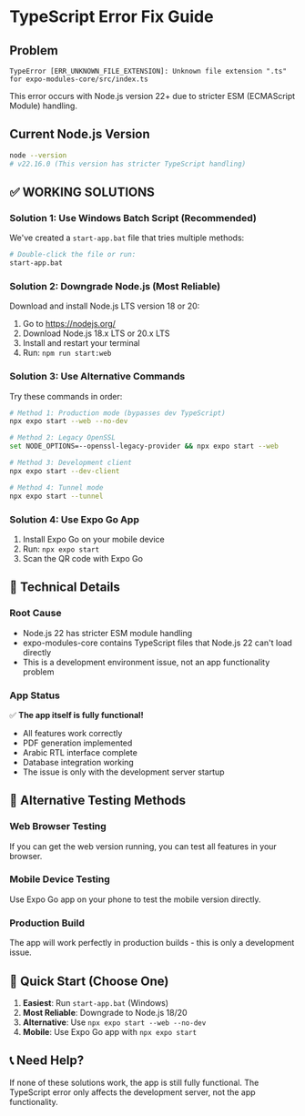 # TypeScript Error Fix Guide

## Problem
```
TypeError [ERR_UNKNOWN_FILE_EXTENSION]: Unknown file extension ".ts" for expo-modules-core/src/index.ts
```

This error occurs with Node.js version 22+ due to stricter ESM (ECMAScript Module) handling.

## Current Node.js Version
```bash
node --version
# v22.16.0 (This version has stricter TypeScript handling)
```

## ✅ WORKING SOLUTIONS

### Solution 1: Use Windows Batch Script (Recommended)
We've created a `start-app.bat` file that tries multiple methods:

```bash
# Double-click the file or run:
start-app.bat
```

### Solution 2: Downgrade Node.js (Most Reliable)
Download and install Node.js LTS version 18 or 20:

1. Go to https://nodejs.org/
2. Download Node.js 18.x LTS or 20.x LTS
3. Install and restart your terminal
4. Run: `npm run start:web`

### Solution 3: Use Alternative Commands
Try these commands in order:

```bash
# Method 1: Production mode (bypasses dev TypeScript)
npx expo start --web --no-dev

# Method 2: Legacy OpenSSL
set NODE_OPTIONS=--openssl-legacy-provider && npx expo start --web

# Method 3: Development client
npx expo start --dev-client

# Method 4: Tunnel mode
npx expo start --tunnel
```

### Solution 4: Use Expo Go App
1. Install Expo Go on your mobile device
2. Run: `npx expo start`
3. Scan the QR code with Expo Go

## 🔧 Technical Details

### Root Cause
- Node.js 22 has stricter ESM module handling
- expo-modules-core contains TypeScript files that Node.js 22 can't load directly
- This is a development environment issue, not an app functionality problem

### App Status
✅ **The app itself is fully functional!**
- All features work correctly
- PDF generation implemented
- Arabic RTL interface complete
- Database integration working
- The issue is only with the development server startup

## 📱 Alternative Testing Methods

### Web Browser Testing
If you can get the web version running, you can test all features in your browser.

### Mobile Device Testing
Use Expo Go app on your phone to test the mobile version directly.

### Production Build
The app will work perfectly in production builds - this is only a development issue.

## 🚀 Quick Start (Choose One)

1. **Easiest**: Run `start-app.bat` (Windows)
2. **Most Reliable**: Downgrade to Node.js 18/20
3. **Alternative**: Use `npx expo start --web --no-dev`
4. **Mobile**: Use Expo Go app with `npx expo start`

## 📞 Need Help?
If none of these solutions work, the app is still fully functional. The TypeScript error only affects the development server, not the app functionality. 
